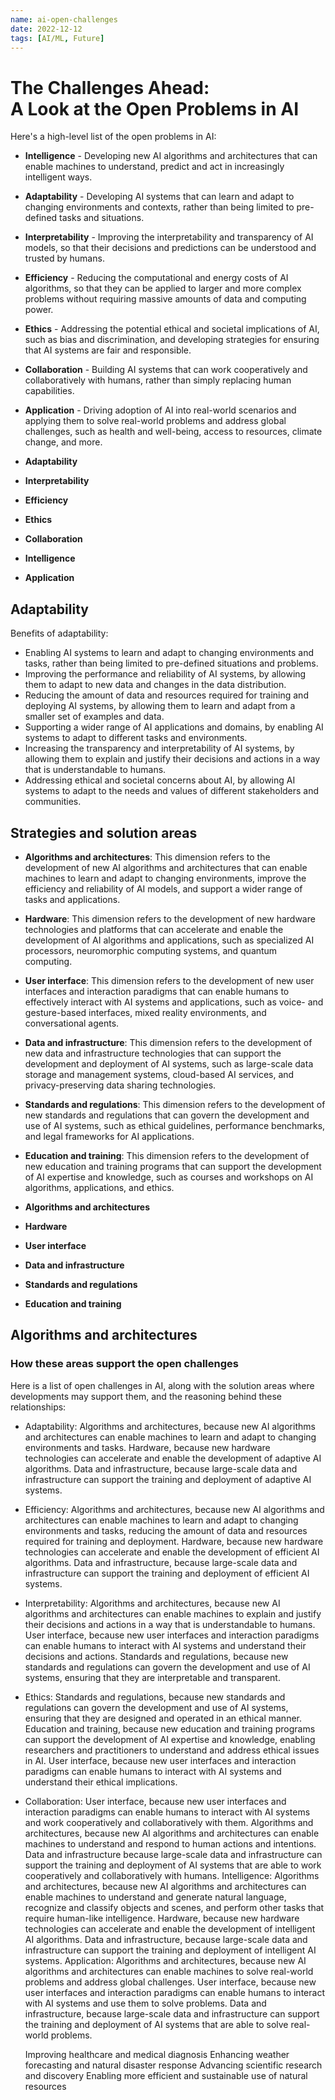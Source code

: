 ```yaml
---
name: ai-open-challenges
date: 2022-12-12
tags: [AI/ML, Future]
---
```


# The Challenges Ahead:<br />A Look at the Open Problems in AI

Here's a high-level list of the open problems in AI:

- **Intelligence** - Developing new AI algorithms and architectures that can enable machines to understand, predict and act in increasingly intelligent ways.
- **Adaptability** - Developing AI systems that can learn and adapt to changing environments and contexts, rather than being limited to pre-defined tasks and situations.
- **Interpretability** - Improving the interpretability and transparency of AI models, so that their decisions and predictions can be understood and trusted by humans.
- **Efficiency** - Reducing the computational and energy costs of AI algorithms, so that they can be applied to larger and more complex problems without requiring massive amounts of data and computing power.
- **Ethics** - Addressing the potential ethical and societal implications of AI, such as bias and discrimination, and developing strategies for ensuring that AI systems are fair and responsible.
- **Collaboration** - Building AI systems that can work cooperatively and collaboratively with humans, rather than simply replacing human capabilities.
- **Application** - Driving adoption of AI into real-world scenarios and applying them to solve real-world problems and address global challenges, such as health and well-being, access to resources, climate change, and more.

- **Adaptability**
- **Interpretability**
- **Efficiency**
- **Ethics**
- **Collaboration**
- **Intelligence**
- **Application**

## Adaptability

Benefits of adaptability:

- Enabling AI systems to learn and adapt to changing environments and tasks, rather than being limited to pre-defined situations and problems.
- Improving the performance and reliability of AI systems, by allowing them to adapt to new data and changes in the data distribution.
- Reducing the amount of data and resources required for training and deploying AI systems, by allowing them to learn and adapt from a smaller set of examples and data.
- Supporting a wider range of AI applications and domains, by enabling AI systems to adapt to different tasks and environments.
- Increasing the transparency and interpretability of AI systems, by allowing them to explain and justify their decisions and actions in a way that is understandable to humans.
- Addressing ethical and societal concerns about AI, by allowing AI systems to adapt to the needs and values of different stakeholders and communities.

## Strategies and solution areas

- **Algorithms and architectures**: This dimension refers to the development of new AI algorithms and architectures that can enable machines to learn and adapt to changing environments, improve the efficiency and reliability of AI models, and support a wider range of tasks and applications.
- **Hardware**: This dimension refers to the development of new hardware technologies and platforms that can accelerate and enable the development of AI algorithms and applications, such as specialized AI processors, neuromorphic computing systems, and quantum computing.
- **User interface**: This dimension refers to the development of new user interfaces and interaction paradigms that can enable humans to effectively interact with AI systems and applications, such as voice- and gesture-based interfaces, mixed reality environments, and conversational agents.
- **Data and infrastructure**: This dimension refers to the development of new data and infrastructure technologies that can support the development and deployment of AI systems, such as large-scale data storage and management systems, cloud-based AI services, and privacy-preserving data sharing technologies.
- **Standards and regulations**: This dimension refers to the development of new standards and regulations that can govern the development and use of AI systems, such as ethical guidelines, performance benchmarks, and legal frameworks for AI applications.
- **Education and training**: This dimension refers to the development of new education and training programs that can support the development of AI expertise and knowledge, such as courses and workshops on AI algorithms, applications, and ethics.

- **Algorithms and architectures**
- **Hardware**
- **User interface**
- **Data and infrastructure**
- **Standards and regulations**
- **Education and training**

## Algorithms and architectures

### How these areas support the open challenges

Here is a list of open challenges in AI, along with the solution areas where developments may support them, and the reasoning behind these relationships:

- Adaptability: Algorithms and architectures, because new AI algorithms and architectures can enable machines to learn and adapt to changing environments and tasks. Hardware, because new hardware technologies can accelerate and enable the development of adaptive AI algorithms. Data and infrastructure, because large-scale data and infrastructure can support the training and deployment of adaptive AI systems.
- Efficiency: Algorithms and architectures, because new AI algorithms and architectures can enable machines to learn and adapt to changing environments and tasks, reducing the amount of data and resources required for training and deployment. Hardware, because new hardware technologies can accelerate and enable the development of efficient AI algorithms. Data and infrastructure, because large-scale data and infrastructure can support the training and deployment of efficient AI systems.
- Interpretability: Algorithms and architectures, because new AI algorithms and architectures can enable machines to explain and justify their decisions and actions in a way that is understandable to humans. User interface, because new user interfaces and interaction paradigms can enable humans to interact with AI systems and understand their decisions and actions. Standards and regulations, because new standards and regulations can govern the development and use of AI systems, ensuring that they are interpretable and transparent.
- Ethics: Standards and regulations, because new standards and regulations can govern the development and use of AI systems, ensuring that they are designed and operated in an ethical manner. Education and training, because new education and training programs can support the development of AI expertise and knowledge, enabling researchers and practitioners to understand and address ethical issues in AI. User interface, because new user interfaces and interaction paradigms can enable humans to interact with AI systems and understand their ethical implications.
- Collaboration: User interface, because new user interfaces and interaction paradigms can enable humans to interact with AI systems and work cooperatively and collaboratively with them. Algorithms and architectures, because new AI algorithms and architectures can enable machines to understand and respond to human actions and intentions. Data and infrastructure because large-scale data and infrastructure can support the training and deployment of AI systems that are able to work cooperatively and collaboratively with humans.
  Intelligence: Algorithms and architectures, because new AI algorithms and architectures can enable machines to understand and generate natural language, recognize and classify objects and scenes, and perform other tasks that require human-like intelligence. Hardware, because new hardware technologies can accelerate and enable the development of intelligent AI algorithms. Data and infrastructure, because large-scale data and infrastructure can support the training and deployment of intelligent AI systems.
  Application: Algorithms and architectures, because new AI algorithms and architectures can enable machines to solve real-world problems and address global challenges. User interface, because new user interfaces and interaction paradigms can enable humans to interact with AI systems and use them to solve problems. Data and infrastructure, because large-scale data and infrastructure can support the training and deployment of AI systems that are able to solve real-world problems.

  Improving healthcare and medical diagnosis
Enhancing weather forecasting and natural disaster response
Advancing scientific research and discovery
Enabling more efficient and sustainable use of natural resources
